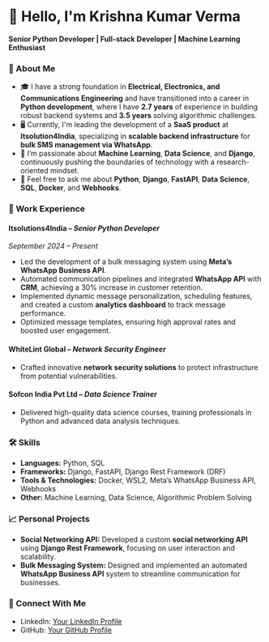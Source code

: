 # 👋 Hello, I'm Krishna Kumar Verma

**Senior Python Developer | Full-stack Developer | Machine Learning Enthusiast**

### 🚀 About Me

- 🎓 I have a strong foundation in **Electrical, Electronics, and Communications Engineering** and have transitioned into a career in **Python development**, where I have **2.7 years** of experience in building robust backend systems and **3.5 years** solving algorithmic challenges.
- 🖥️ Currently, I'm leading the development of a **SaaS product** at **Itsolution4India**, specializing in **scalable backend infrastructure** for **bulk SMS management via WhatsApp**.
- 🌱 I’m passionate about **Machine Learning**, **Data Science**, and **Django**, continuously pushing the boundaries of technology with a research-oriented mindset.
- 💬 Feel free to ask me about **Python**, **Django**, **FastAPI**, **Data Science**, **SQL**, **Docker**, and **Webhooks**.

### 💼 Work Experience

#### **Itsolutions4India** – *Senior Python Developer*
*September 2024 – Present*  
- Led the development of a bulk messaging system using **Meta’s WhatsApp Business API**.
- Automated communication pipelines and integrated **WhatsApp API** with **CRM**, achieving a 30% increase in customer retention.
- Implemented dynamic message personalization, scheduling features, and created a custom **analytics dashboard** to track message performance.
- Optimized message templates, ensuring high approval rates and boosted user engagement.

#### **WhiteLint Global** – *Network Security Engineer*  
- Crafted innovative **network security solutions** to protect infrastructure from potential vulnerabilities.

#### **Sofcon India Pvt Ltd** – *Data Science Trainer*  
- Delivered high-quality data science courses, training professionals in Python and advanced data analysis techniques.

### 🛠️ Skills

- **Languages:** Python, SQL
- **Frameworks:** Django, FastAPI, Django Rest Framework (DRF)
- **Tools & Technologies:** Docker, WSL2, Meta’s WhatsApp Business API, Webhooks
- **Other:** Machine Learning, Data Science, Algorithmic Problem Solving

### 📈 Personal Projects
- **Social Networking API:** Developed a custom **social networking API** using **Django Rest Framework**, focusing on user interaction and scalability.
- **Bulk Messaging System:** Designed and implemented an automated **WhatsApp Business API** system to streamline communication for businesses.

### 🔗 Connect With Me

- LinkedIn: [Your LinkedIn Profile](https://www.linkedin.com)
- GitHub: [Your GitHub Profile](https://www.github.com)

